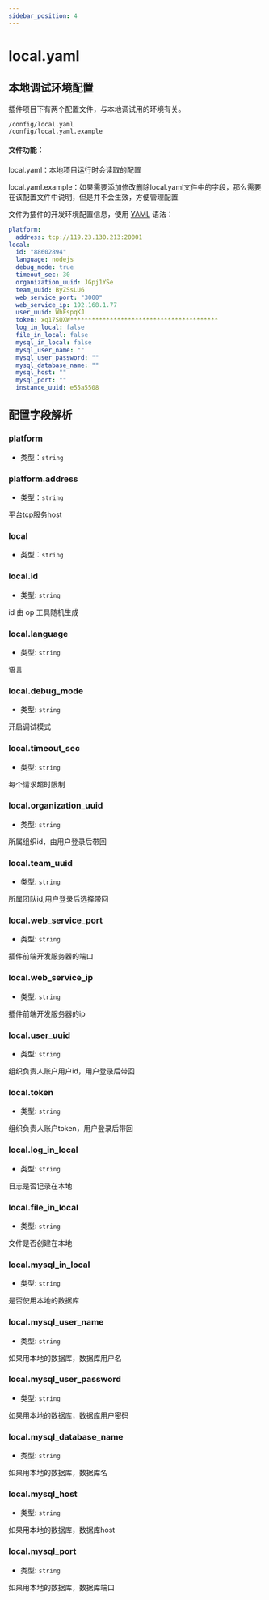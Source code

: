 ```yaml
---
sidebar_position: 4
---
```


# local.yaml
## 本地调试环境配置
插件项目下有两个配置文件，与本地调试用的环境有关。

```Plain Text
/config/local.yaml
/config/local.yaml.example
```
#### 文件功能：
local.yaml：本地项目运行时会读取的配置

local.yaml.example：如果需要添加修改删除local.yaml文件中的字段，那么需要在该配置文件中说明，但是并不会生效，方便管理配置



文件为插件的开发环境配置信息，使用 [YAML](https://yaml.org/) 语法：

```yaml
platform:
  address: tcp://119.23.130.213:20001
local:
  id: "88602894"
  language: nodejs
  debug_mode: true
  timeout_sec: 30
  organization_uuid: JGpj1YSe
  team_uuid: ByZSsLU6
  web_service_port: "3000"
  web_service_ip: 192.168.1.77
  user_uuid: WhFspqKJ
  token: xq17SQXW*****************************************
  log_in_local: false
  file_in_local: false
  mysql_in_local: false
  mysql_user_name: ""
  mysql_user_password: ""
  mysql_database_name: ""
  mysql_host: ""
  mysql_port: ""
  instance_uuid: e55a5508
```
## 配置字段解析

### platform

- 类型：`string`


### platform.address 

- 类型：`string`

平台tcp服务host

### local

- 类型：`string`


### local.id 

- 类型: `string`

id 由 op 工具随机生成

### local.language

- 类型: `string`

语言

### local.debug_mode

- 类型: `string`

开启调试模式

### local.timeout_sec

- 类型: `string`

每个请求超时限制

### local.organization_uuid

- 类型: `string`

所属组织id，由用户登录后带回

### local.team_uuid

- 类型: `string`

所属团队id,用户登录后选择带回

### local.web\_service\_port

- 类型: `string`

插件前端开发服务器的端口

### local.web\_service\_ip

- 类型: `string`

插件前端开发服务器的ip

### local.user\_uuid

- 类型: `string`

组织负责人账户用户id，用户登录后带回

### local.token

- 类型: `string`

组织负责人账户token，用户登录后带回

### local.log\_in\_local

- 类型: `string`

日志是否记录在本地

### local.file\_in\_local

- 类型: `string`

文件是否创建在本地

### local.mysql\_in\_local

- 类型: `string`

是否使用本地的数据库

### local.mysql\_user\_name

- 类型: `string`

如果用本地的数据库，数据库用户名

### local.mysql\_user\_password

- 类型: `string`

如果用本地的数据库，数据库用户密码

### local.mysql\_database\_name

- 类型: `string`

如果用本地的数据库，数据库名

### local.mysql\_host

- 类型: `string`

如果用本地的数据库，数据库host

### local.mysql\_port

- 类型: `string`

如果用本地的数据库，数据库端口





